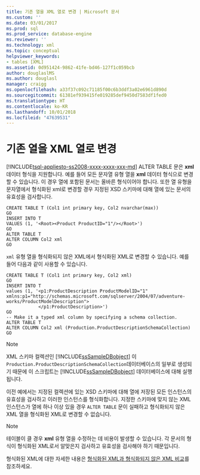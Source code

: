 ```yaml
---
title: 기존 열을 XML 열로 변경 | Microsoft 문서
ms.custom: ''
ms.date: 03/01/2017
ms.prod: sql
ms.prod_service: database-engine
ms.reviewer: ''
ms.technology: xml
ms.topic: conceptual
helpviewer_keywords:
- tables [XML]
ms.assetid: 0d951424-9862-41fe-bd46-127f1c059bcb
author: douglaslMS
ms.author: douglasl
manager: craigg
ms.openlocfilehash: a33f37c092c71185f00c6b3ddf3a02e6961d890d
ms.sourcegitcommit: 61381ef939415fe019285def9450d7583df1fed0
ms.translationtype: HT
ms.contentlocale: ko-KR
ms.lasthandoff: 10/01/2018
ms.locfileid: "47639531"
---
```

# <a name="change-existing-columns-to-xml-columns"></a>기존 열을 XML 열로 변경
[!INCLUDE[tsql-appliesto-ss2008-xxxx-xxxx-xxx-md](../../includes/tsql-appliesto-ss2008-xxxx-xxxx-xxx-md.md)]
  ALTER TABLE 문은 **xml** 데이터 형식을 지원합니다. 예를 들어 모든 문자열 유형 열을 **xml** 데이터 형식으로 변경할 수 있습니다. 이 경우 열에 포함된 문서는 올바른 형식이어야 합니다. 또한 열 유형을 문자열에서 형식화된 xml로 변경할 경우 지정된 XSD 스키마에 대해 열에 있는 문서의 유효성을 검사합니다.  
  
```  
CREATE TABLE T (Col1 int primary key, Col2 nvarchar(max))  
GO  
INSERT INTO T   
VALUES (1, '<Root><Product ProductID="1"/></Root>')  
GO  
ALTER TABLE T   
ALTER COLUMN Col2 xml  
GO  
```  
  
 `xml` 유형 열을 형식화되지 않은 XML에서 형식화된 XML로 변경할 수 있습니다. 예를 들어 다음과 같이 사용할 수 있습니다.  
  
```  
CREATE TABLE T (Col1 int primary key, Col2 xml)  
GO  
INSERT INTO T   
values (1, '<p1:ProductDescription ProductModelID="1"   
xmlns:p1="http://schemas.microsoft.com/sqlserver/2004/07/adventure-works/ProductModelDescription">  
            </p1:ProductDescription>')  
GO   
-- Make it a typed xml column by specifying a schema collection.  
ALTER TABLE T   
ALTER COLUMN Col2 xml (Production.ProductDescriptionSchemaCollection)  
GO  
```  
  
> [!NOTE]  
>  XML 스키마 컬렉션인 [!INCLUDE[ssSampleDBobject](../../includes/sssampledbobject-md.md)] 이 `Production.ProductDescriptionSchemaCollection`데이터베이스의 일부로 생성되기 때문에 이 스크립트는 [!INCLUDE[ssSampleDBobject](../../includes/sssampledbobject-md.md)] 데이터베이스에 대해 실행됩니다.  
  
 이전 예에서는 지정된 컬렉션에 있는 XSD 스키마에 대해 열에 저장된 모든 인스턴스의 유효성을 검사하고 이러한 인스턴스를 형식화합니다. 지정한 스키마에 맞지 않는 XML 인스턴스가 열에 하나 이상 있을 경우 `ALTER TABLE` 문이 실패하고 형식화되지 않은 XML 열을 형식화된 XML로 변경할 수 없습니다.  
  
> [!NOTE]  
>  테이블이 클 경우 **xml** 유형 열을 수정하는 데 비용이 발생할 수 있습니다. 각 문서의 형식이 형식화된 XML로서 알맞은지 검사하고 유효성을 검사해야 하기 때문입니다.  
  
 형식화된 XML에 대한 자세한 내용은 [형식화된 XML과 형식화되지 않은 XML 비교](../../relational-databases/xml/compare-typed-xml-to-untyped-xml.md)를 참조하세요.  
  
  
